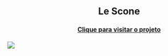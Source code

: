 <h2 align="center">
 <br>Le Scone
</h2>
<h4 align="center"><a href="https://arlissonc.github.io/le-scone/">Clique para visitar o projeto</a></h4>
<img src="https://i.imgur.com/ElAJJ7Q.png">

##

